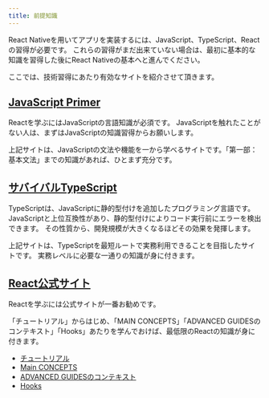 ```yaml
---
title: 前提知識
---
```


React Nativeを用いてアプリを実装するには、JavaScript、TypeScript、Reactの習得が必要です。 これらの習得がまだ出来ていない場合は、最初に基本的な知識を習得した後にReact Nativeの基本へと進んでください。

ここでは、技術習得にあたり有効なサイトを紹介させて頂きます。

## [JavaScript Primer](https://jsprimer.net/)

Reactを学ぶにはJavaScriptの言語知識が必須です。 JavaScriptを触れたことがない人は、まずはJavaScriptの知識習得からお願いします。

上記サイトは、JavaScriptの文法や機能を一から学べるサイトです。「第一部：基本文法」までの知識があれば、ひとまず充分です。

## [サバイバルTypeScript](https://book.yyts.org/)

TypeScriptは、JavaScriptに静的型付けを追加したプログラミング言語です。 JavaScriptと上位互換性があり、静的型付けによりコード実行前にエラーを検出できます。 その性質から、開発規模が大きくなるほどその効果を発揮します。

上記サイトは、TypeScriptを最短ルートで実務利用できることを目指したサイトです。 実務レベルに必要な一通りの知識が身に付きます。

## [React公式サイト](https://ja.reactjs.org/)

Reactを学ぶには公式サイトが一番お勧めです。

「チュートリアル」からはじめ、「MAIN CONCEPTS」「ADVANCED GUIDESのコンテキスト」「Hooks」あたりを学んでおけば、最低限のReactの知識が身に付きます。

- [チュートリアル](https://ja.reactjs.org/tutorial/tutorial.html)
- [Main CONCEPTS](https://ja.reactjs.org/docs/hello-world.html)
- [ADVANCED GUIDESのコンテキスト](https://ja.reactjs.org/docs/context.html)
- [Hooks](https://ja.reactjs.org/docs/hooks-intro.html)
